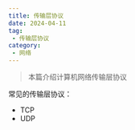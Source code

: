 ```yaml
---
title: 传输层协议
date: 2024-04-11
tag:
 - 传输层协议
category:
 - 网络
---
```


> 本篇介绍计算机网络传输层协议

常见的传输层协议：

- TCP
- UDP
